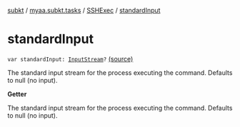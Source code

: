 [subkt](../../index.md) / [myaa.subkt.tasks](../index.md) / [SSHExec](index.md) / [standardInput](./standard-input.md)

# standardInput

`var standardInput: `[`InputStream`](https://docs.oracle.com/javase/9/docs/api/java/io/InputStream.html)`?` [(source)](https://github.com/Myaamori/SubKt/blob/0.1.10/src/main/kotlin/myaa/subkt/tasks/tasks.kt#L2062)

The standard input stream for the process executing the command.
Defaults to null (no input).

**Getter**

The standard input stream for the process executing the command.
Defaults to null (no input).

